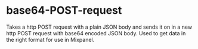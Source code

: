 # base64-POST-request
Takes a http POST request with a plain JSON body and sends it on in a new http POST request with base64 encoded JSON body. Used to get data in the right format for use in Mixpanel.

